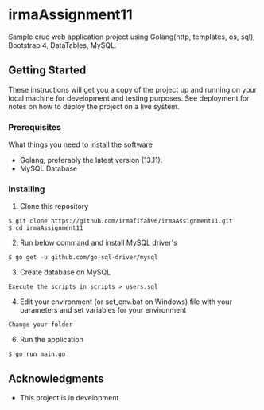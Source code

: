 # irmaAssignment11

Sample crud web application project using Golang(http, templates, os, sql), Bootstrap 4, DataTables, MySQL.

## Getting Started

These instructions will get you a copy of the project up and running on your local machine for development and testing purposes. See deployment for notes on how to deploy the project on a live system.

### Prerequisites

What things you need to install the software

* Golang, preferably the latest version (13.11).
* MySQL Database

### Installing

1. Clone this repository

```
$ git clone https://github.com/irmafifah96/irmaAssignment11.git
$ cd irmaAssignment11
```

2. Run below command and install MySQL driver's

```
$ go get -u github.com/go-sql-driver/mysql
```

3. Create database on MySQL

```
Execute the scripts in scripts > users.sql
```

4. Edit your environment (or set_env.bat on Windows) file with your parameters and set variables for your environment

```
Change your folder
```

6. Run the application

```
$ go run main.go
```

## Acknowledgments

* This project is in development
